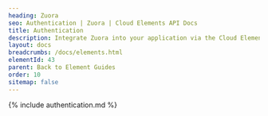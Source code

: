 ```yaml
---
heading: Zuora
seo: Authentication | Zuora | Cloud Elements API Docs
title: Authentication
description: Integrate Zuora into your application via the Cloud Elements APIs.
layout: docs
breadcrumbs: /docs/elements.html
elementId: 43
parent: Back to Element Guides
order: 10
sitemap: false
---
```


{% include authentication.md %}
